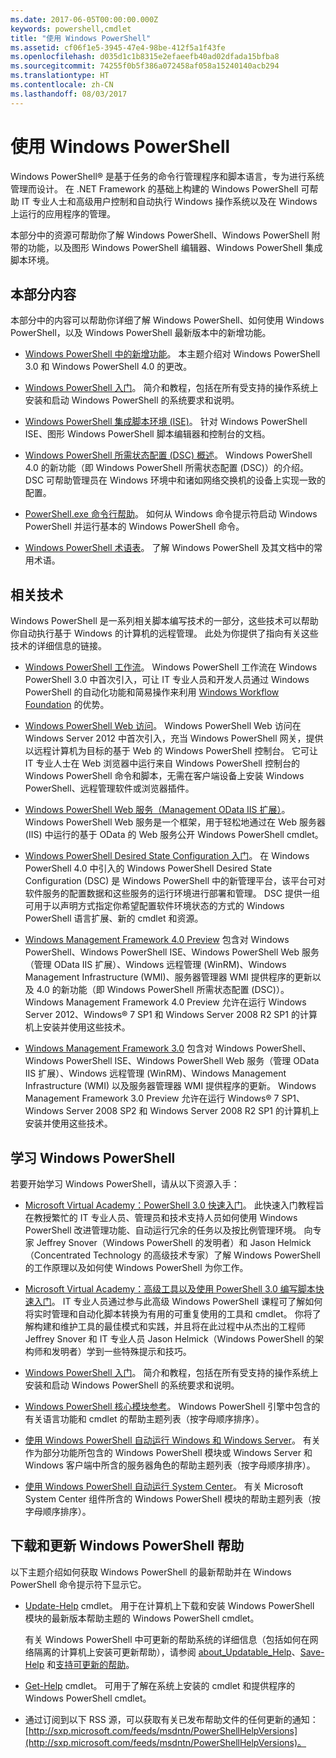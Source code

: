 ```yaml
---
ms.date: 2017-06-05T00:00:00.000Z
keywords: powershell,cmdlet
title: "使用 Windows PowerShell"
ms.assetid: cf06f1e5-3945-47e4-98be-412f5a1f43fe
ms.openlocfilehash: d035d1c1b8315e2efaeefb40ad02dfada15bfba8
ms.sourcegitcommit: 74255f0b5f386a072458af058a15240140acb294
ms.translationtype: HT
ms.contentlocale: zh-CN
ms.lasthandoff: 08/03/2017
---
```

# <a name="using-windows-powershell"></a>使用 Windows PowerShell
Windows PowerShell® 是基于任务的命令行管理程序和脚本语言，专为进行系统管理而设计。 在 .NET Framework 的基础上构建的 Windows PowerShell 可帮助 IT 专业人士和高级用户控制和自动执行 Windows 操作系统以及在 Windows 上运行的应用程序的管理。

本部分中的资源可帮助你了解 Windows PowerShell、Windows PowerShell 附带的功能，以及图形 Windows PowerShell 编辑器、Windows PowerShell 集成脚本环境。

## <a name="whats-in-this-section"></a>本部分内容
本部分中的内容可以帮助你详细了解 Windows PowerShell、如何使用 Windows PowerShell，以及 Windows PowerShell 最新版本中的新增功能。

-   [Windows PowerShell 中的新增功能](../../whats-new/What-s-New-in-Windows-PowerShell-50.md)。 本主题介绍对 Windows PowerShell 3.0 和 Windows PowerShell 4.0 的更改。

-   [Windows PowerShell 入门](../Getting-Started-with-Windows-PowerShell.md)。 简介和教程，包括在所有受支持的操作系统上安装和启动 Windows PowerShell 的系统要求和说明。

-   [Windows PowerShell 集成脚本环境 &#40;ISE&#41;](Windows-PowerShell-Integrated-Scripting-Environment--ISE-.md)。 针对 Windows PowerShell ISE、图形 Windows PowerShell 脚本编辑器和控制台的文档。

-   [Windows PowerShell 所需状态配置 (DSC) 概述](https://technet.microsoft.com/en-us/library/04c9e716-822c-40f0-8fdf-f2dda8abd888)。 Windows PowerShell 4.0 的新功能（即 Windows PowerShell 所需状态配置 (DSC)）的介绍。 DSC 可帮助管理员在 Windows 环境中和诸如网络交换机的设备上实现一致的配置。

-   [PowerShell.exe 命令行帮助](../../core-powershell/console/PowerShell.exe-Command-Line-Help.md)。 如何从 Windows 命令提示符启动 Windows PowerShell 并运行基本的 Windows PowerShell 命令。

-   [Windows PowerShell 术语表](../../Windows-PowerShell-Glossary.md)。 了解 Windows PowerShell 及其文档中的常用术语。

## <a name="related-technologies"></a>相关技术
Windows PowerShell 是一系列相关脚本编写技术的一部分，这些技术可以帮助你自动执行基于 Windows 的计算机的远程管理。 此处为你提供了指向有关这些技术的详细信息的链接。

-   [Windows PowerShell 工作流](http://technet.microsoft.com/library/jj134242.aspx)。 Windows PowerShell 工作流在 Windows PowerShell 3.0 中首次引入，可让 IT 专业人员和开发人员通过 Windows PowerShell 的自动化功能和简易操作来利用 [Windows Workflow Foundation](http://msdn.microsoft.com/library/ee342461.aspx) 的优势。

-   [Windows PowerShell Web 访问](http://technet.microsoft.com/library/hh831611.aspx)。 Windows PowerShell Web 访问在 Windows Server 2012 中首次引入，充当 Windows PowerShell 网关，提供以远程计算机为目标的基于 Web 的 Windows PowerShell 控制台。 它可让 IT 专业人士在 Web 浏览器中运行来自 Windows PowerShell 控制台的 Windows PowerShell 命令和脚本，无需在客户端设备上安装 Windows PowerShell、远程管理软件或浏览器插件。

-   [Windows PowerShell Web 服务（Management OData IIS 扩展）](http://msdn.microsoft.com/library/windows/desktop/hh880865.aspx)。 Windows PowerShell Web 服务是一个框架，用于轻松地通过在 Web 服务器 (IIS) 中运行的基于 OData 的 Web 服务公开 Windows PowerShell cmdlet。

-   [Windows PowerShell Desired State Configuration 入门](https://technet.microsoft.com/en-us/library/c134aa32-b085-4656-9a89-955d8ff768d0)。 在 Windows PowerShell 4.0 中引入的 Windows PowerShell Desired State Configuration (DSC) 是 Windows PowerShell 中的新管理平台，该平台可对软件服务的配置数据和这些服务的运行环境进行部署和管理。 DSC 提供一组可用于以声明方式指定你希望配置软件环境状态的方式的 Windows PowerShell 语言扩展、新的 cmdlet 和资源。

-   [Windows Management Framework 4.0 Preview](http://go.microsoft.com/fwlink/?LinkID=293881) 包含对 Windows PowerShell、Windows PowerShell ISE、Windows PowerShell Web 服务（管理 OData IIS 扩展）、Windows 远程管理 (WinRM)、Windows Management Infrastructure (WMI)、服务器管理器 WMI 提供程序的更新以及 4.0 的新功能（即 Windows PowerShell 所需状态配置 (DSC)）。 Windows Management Framework 4.0 Preview 允许在运行 Windows Server 2012、Windows® 7 SP1 和 Windows Server 2008 R2 SP1 的计算机上安装并使用这些技术。

-   [Windows Management Framework 3.0](http://www.microsoft.com/download/details.aspx?id=34595) 包含对 Windows PowerShell、Windows PowerShell ISE、Windows PowerShell Web 服务（管理 OData IIS 扩展）、Windows 远程管理 (WinRM)、Windows Management Infrastructure (WMI) 以及服务器管理器 WMI 提供程序的更新。 Windows Management Framework 3.0 Preview 允许在运行 Windows® 7 SP1、Windows Server 2008 SP2 和 Windows Server 2008 R2 SP1 的计算机上安装并使用这些技术。

## <a name="learning-windows-powershell"></a>学习 Windows PowerShell
若要开始学习 Windows PowerShell，请从以下资源入手：

-   [Microsoft Virtual Academy：PowerShell 3.0 快速入门](https://mva.microsoft.com/en-us/training-courses/getting-started-with-powershell-3-0-jump-start-8276)。 此快速入门教程旨在教授繁忙的 IT 专业人员、管理员和技术支持人员如何使用 Windows PowerShell 改进管理功能、自动运行冗余的任务以及按比例管理环境。 向专家 Jeffrey Snover（Windows PowerShell 的发明者）和 Jason Helmick（Concentrated Technology 的高级技术专家）了解 Windows PowerShell 的工作原理以及如何使 Windows PowerShell 为你工作。

-   [Microsoft Virtual Academy：高级工具以及使用 PowerShell 3.0 编写脚本快速入门](https://mva.microsoft.com/en-US/training-courses/advanced-tools-scripting-with-powershell-30-jump-start-8277)。 IT 专业人员通过参与此高级 Windows PowerShell 课程可了解如何将实时管理和自动化脚本转换为有用的可重复使用的工具和 cmdlet。 你将了解构建和维护工具的最佳模式和实践，并且将在此过程中从杰出的工程师 Jeffrey Snover 和 IT 专业人员 Jason Helmick（Windows PowerShell 的架构师和发明者）学到一些特殊提示和技巧。

-   [Windows PowerShell 入门](../Getting-Started-with-Windows-PowerShell.md)。 简介和教程，包括在所有受支持的操作系统上安装和启动 Windows PowerShell 的系统要求和说明。

-   [Windows PowerShell 核心模块参考](http://technet.microsoft.com/library/hh847741(v=wps.630).aspx)。 Windows PowerShell 引擎中包含的有关语言功能和 cmdlet 的帮助主题列表（按字母顺序排序）。

-   [使用 Windows PowerShell 自动运行 Windows 和 Windows Server](http://technet.microsoft.com/library/dn249523.aspx)。 有关作为部分功能所包含的 Windows PowerShell 模块或 Windows Server 和 Windows 客户端中所含的服务器角色的帮助主题列表（按字母顺序排序）。

-   [使用 Windows PowerShell 自动运行 System Center](https://technet.microsoft.com/en-us/library/mt156962.aspx)。 有关 Microsoft System Center 组件所含的 Windows PowerShell 模块的帮助主题列表（按字母顺序排序）。

## <a name="downloading-and-updating-windows-powershell-help"></a>下载和更新 Windows PowerShell 帮助
以下主题介绍如何获取 Windows PowerShell 的最新帮助并在 Windows PowerShell 命令提示符下显示它。

-   [Update-Help](http://technet.microsoft.com/library/hh849720.aspx) cmdlet。 用于在计算机上下载和安装 Windows PowerShell 模块的最新版本帮助主题的 Windows PowerShell cmdlet。

    有关 Windows PowerShell 中可更新的帮助系统的详细信息（包括如何在网络隔离的计算机上安装可更新帮助），请参阅 [about_Updatable_Help](http://technet.microsoft.com/library/hh847735.aspx)、[Save-Help](http://technet.microsoft.com/library/hh849724.aspx) 和[支持可更新的帮助](http://msdn.microsoft.com/library/hh852754.aspx)。

-   [Get-Help](http://technet.microsoft.com/library/hh849696(v=wps.630).aspx) cmdlet。 可用于了解在系统上安装的 cmdlet 和提供程序的 Windows PowerShell cmdlet。

-   通过订阅到以下 RSS 源，可以获取有关已发布帮助文件的任何更新的通知：[http://sxp.microsoft.com/feeds/msdntn/PowerShellHelpVersions](http://sxp.microsoft.com/feeds/msdntn/PowerShellHelpVersions)。

